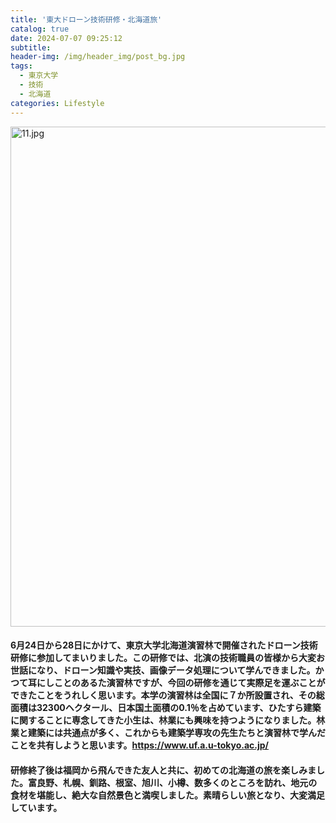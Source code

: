 ```yaml
---
title: '東大ドローン技術研修・北海道旅'
catalog: true
date: 2024-07-07 09:25:12
subtitle:
header-img: /img/header_img/post_bg.jpg
tags: 
  - 東京大学 
  - 技術
  - 北海道
categories: Lifestyle
---
```

<img src="/img/scenery/11.jpg" width="800" alt="11.jpg"></img>

#### 6月24日から28日にかけて、東京大学北海道演習林で開催されたドローン技術研修に参加してまいりました。この研修では、北演の技術職員の皆様から大変お世話になり、ドローン知識や実技、画像データ処理について学んできました。かつて耳にしことのあるた演習林ですが、今回の研修を通じて実際足を運ぶことができたことをうれしく思います。本学の演習林は全国に７か所設置され、その総面積は32300ヘクタール、日本国土面積の0.1％を占めています、ひたすら建築に関することに専念してきた小生は、林業にも興味を持つようになりました。林業と建築には共通点が多く、これからも建築学専攻の先生たちと演習林で学んだことを共有しようと思います。https://www.uf.a.u-tokyo.ac.jp/

#### 研修終了後は福岡から飛んできた友人と共に、初めての北海道の旅を楽しみました。富良野、札幌、釧路、根室、旭川、小樽、数多くのところを訪れ、地元の食材を堪能し、絶大な自然景色と満喫しました。素晴らしい旅となり、大変満足しています。
